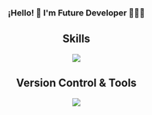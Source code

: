 <h3 align="center"><strong>¡Hello! 👋 I'm Future Developer 👨🏻‍💻</strong></h3>
<h2 align="center" > Skills </h2>
<p align="center">
    <a href="https://skillicons.dev">
    <img src="https://skillicons.dev/icons?i=html,css,bootstrap,js" align="center" />
  </a>
</p>
<h2 align="center"> Version Control & Tools  </h2>
<p align="center">
  <a href="https://skillicons.dev">
    <img src="https://skillicons.dev/icons?i=git,github" />
  </a>
</p>


